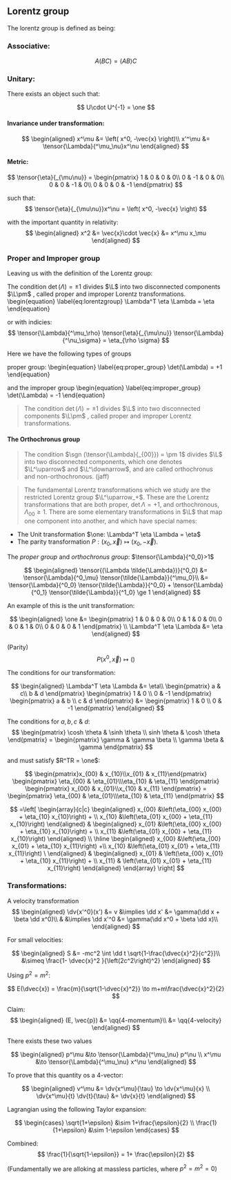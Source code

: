 ## Lorentz group

The lorentz group is defined as being:

### Associative:

 $$
   A(BC) = (AB)C
 $$

### Unitary:

There exists an object such that:

$$
  U\cdot U^{-1} = \one
$$

#### Invariance under transformation:

$$
\begin{aligned}
  x^\mu &= \left( x^0, -\vec{x} \right)\\
  x'^\mu &= \tensor{\Lambda}{^\mu_\nu}x^\nu
\end{aligned}
$$

#### Metric:

$$
  \tensor{\eta}{_{\mu\nu}} = \begin{pmatrix}
  1 & 0 & 0 & 0\\
  0 & -1 & 0 & 0\\
  0 & 0 & -1 & 0\\
  0 & 0 & 0 & -1
  \end{pmatrix}
$$

such that:
$$
  \tensor{\eta}{_{\mu\nu}}x^\nu = \left( x^0, -\vec{x} \right)
$$

with the important quantity in relativity:
$$
\begin{aligned}
  x^2 &= \vec{x}\cdot \vec{x}
  &= x^\mu x_\mu
\end{aligned}
$$

### Proper and Improper group

Leaving us with the definition of the Lorentz group:

The condition $\det(\Lambda) = \pm 1$ divides $\L$ into two disconnected components $\L\pm$ , called proper and improper Lorentz transformations.
\begin{equation}
  \label{eq:lorentzgroup}
  \Lambda^T \eta \Lambda = \eta
\end{equation}

or with indicies:
$$
  \tensor{\Lambda}{^\mu_\rho} \tensor{\eta}{_{\mu\nu}} \tensor{\Lambda}{^\nu_\sigma} = \eta_{\rho \sigma}
$$

Here we have the following types of groups

proper group:
\begin{equation}
  \label{eq:proper_group}
  \det(\Lambda) = +1
\end{equation}

and the improper group
\begin{equation}
  \label{eq:improper_group}
  \det(\Lambda) = -1
\end{equation}

>The condition $\det(\Lambda) = \pm 1$ divides $\L$ into two disconnected components $\L\pm$ , called proper and improper Lorentz transformations.

#### The Orthochronus group

>The condition $\sgn (\tensor{\Lambda}{_{00}}) = \pm 1$ divides $\L$ into two disconnected components, which one denotes $\L^\uparrow$ and $\L^\downarrow$, and are called orthochronus and non-orthochronous. (jaff)

>The fundamental Lorentz transformations which we study are the restricted Lorentz group $\L^\uparrow_+$. These are the Lorentz transformations that are both proper, $\det \Lambda = +1$, and orthochronous, $\Lambda_{00} \ge 1$. There are some elementary transformations in $\L$ that map one component into another, and which have special names:

 - The Unit transformation $\one: \Lambda^T \eta \Lambda = \eta$
 - The parity transformation $P : (x_0,\vec{x}) \mapsto (x_0,-\vec{x})$.
 <!-- - The time-reversal transformation $T : (x_0,\vec{x}) \mapsto (-x_0,\vec{x})$.
 - The space-time-inversion transformation $PT : (x_0,\vec{x}) \mapsto (-x_0,-\vec{x})$. -->


 The _proper group_ and _orthochronus group_: $\tensor{\Lambda}{^0_0}>1$

$$
\begin{aligned}
  \tensor{(\Lambda \tilde{\Lambda})}{^0_0} &= \tensor{\Lambda}{^0_\mu} \tensor{\tilde{\Lambda}}{^\mu_0}\\
  &= \tensor{\Lambda}{^0_0} \tensor{\tilde{\Lambda}}{^0_0} + \tensor{\Lambda}{^0_1} \tensor{\tilde{\Lambda}}{^1_0} \ge 1
\end{aligned}
$$

An example of this is the unit transformation:

$$
\begin{aligned}
  \one &= \begin{pmatrix}
    1 & 0 & 0 & 0\\
    0 & 1 & 0 & 0\\
    0 & 0 & 1 & 0\\
    0 & 0 & 0 & 1
  \end{pmatrix} \\
\Lambda^T \eta \Lambda &= \eta
\end{aligned}
$$

(Parity)
$$
  P(x^0, \vec{x}) \mapsto ()
$$

The conditions for our transformation:

$$
\begin{aligned}
  \Lambda^T \eta \Lambda &= \eta\\
  \begin{pmatrix}
    a & c\\ b & d
  \end{pmatrix} \begin{pmatrix}
    1 & 0 \\ 0 & -1
  \end{pmatrix} \begin{pmatrix}
    a & b \\ c & d
  \end{pmatrix} &= \begin{pmatrix}
    1 & 0 \\ 0 & -1
  \end{pmatrix}
\end{aligned}
$$

The conditions for $a, b, c$ & $d$:
$$
\begin{pmatrix}
  \cosh \theta & \sinh \theta \\ sinh \theta & \cosh \theta
\end{pmatrix} = \begin{pmatrix}
  \gamma & \gamma \beta \\ \gamma \beta & \gamma
\end{pmatrix}
$$

and must satisfy $R^TR = \one$:


$$
\begin{pmatrix}x_{00} & x_{10}\\x_{01} & x_{11}\end{pmatrix}
\begin{pmatrix} \eta_{00} & \eta_{01}\\\eta_{10} & \eta_{11} \end{pmatrix}
\begin{pmatrix} x_{00} & x_{01}\\x_{10} & x_{11} \end{pmatrix} =
\begin{pmatrix} \eta_{00} & \eta_{01}\\\eta_{10} & \eta_{11} \end{pmatrix}
$$

$$
=\left[
\begin{array}{c|c}
  \begin{aligned}
    x_{00} &\left(\eta_{00} x_{00} + \eta_{10} x_{10}\right) + \\
    x_{10} &\left(\eta_{01} x_{00} + \eta_{11} x_{10}\right)
  \end{aligned} & \begin{aligned}
    x_{01} &\left(\eta_{00} x_{00} + \eta_{10} x_{10}\right) + \\
    x_{11} &\left(\eta_{01} x_{00} + \eta_{11} x_{10}\right)
  \end{aligned} \\
  \hline
  \begin{aligned}
  x_{00} &\left(\eta_{00} x_{01} + \eta_{10} x_{11}\right) +\\
  x_{10} &\left(\eta_{01} x_{01} + \eta_{11} x_{11}\right) \
  \end{aligned} & \begin{aligned}
  x_{01} & \left(\eta_{00} x_{01} + \eta_{10} x_{11}\right) + \\
  x_{11} & \left(\eta_{01} x_{01} + \eta_{11} x_{11}\right)
\end{aligned}
\end{array} \right]
$$

### Transformations:

A velocity transformation
$$
\begin{aligned}
  \dv{x'^0}(x') &= v &\implies \dd x' &= \gamma(\dd x + \beta \dd x^0)\\
  & &\implies \dd x'^0 &= \gamma(\dd x^0 + \beta \dd x)\\
\end{aligned}
$$

For small velocities:

$$
\begin{aligned}
S &= -mc^2 \int \dd t \sqrt{1-\frac{\dvec{x}^2}{c^2}}\\
 &\simeq \frac{1- \dvec{x}^2 }{\left(2c^2\right)^2}
\end{aligned}
$$


Using $p^2 = m^2$:

$$
  E(\dvec{x}) = \frac{m}{\sqrt{1-\dvec{x}^2}} \to m+m\frac{\dvec{x}^2}{2}
$$


Claim:
$$
\begin{aligned}
  (E, \vec{p}) &= \qq{4-momentum}\\
  &= \qq{4-velocity}
\end{aligned}
$$

There exists these two values

$$
\begin{aligned}
  p^\mu &\to \tensor{\Lambda}{^\mu_\nu} p^\nu \\
  x^\mu &\to \tensor{\Lambda}{^\mu_\nu} x^\nu
\end{aligned}
$$

To prove that this quantity os a 4-vector:

$$
\begin{aligned}
  v^\mu &= \dv{x^\mu}{\tau} \to  \dv{x^\mu}{x} \\
  \dv{x^\mu}{t} \dv{t}{\tau} &= \dv{x}{t}
\end{aligned}
$$



Lagrangian using the following Taylor expansion:

$$
\begin{cases}
  \sqrt{1+\epsilon} &\sim 1+\frac{\epsilon}{2} \\
  \frac{1}{1+\epsilon} &\sim 1-\epsilon
\end{cases}
$$

Combined:
$$
  \frac{1}{\sqrt{1-\epsilon}} = 1+ \frac{\epsilon}{2}
$$


(Fundamentally we are alloking at massless particles, where $p^2 = m^2 = 0$)
